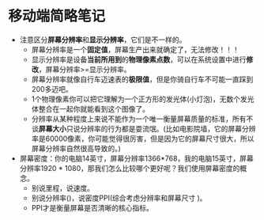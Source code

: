 # 移动端简略笔记

* 注意区分**屏幕分辨率**和**显示分辨率**，它们是不一样的。
  * 屏幕分辨率是一个**固定值**，屏幕生产出来就确定了，无法修改！！！
  * 显示分辨率是设备**当前所用到**的**物理像素点数**，可以在系统设置中进行**修改**，屏幕分辨率>=显示分辨率。
  * 屏幕分辨率就像自行车迈速表的**极限值**，但是你骑自行车不可能一直踩到200多迈吧。
  * 1个物理像素你可以把它理解为一个正方形的发光体(小灯泡)，无数个发光体整合在一起你就能看到这个图像了。
  * 分辨率从某种程度上来说不能作为一个唯一衡量屏幕质量的标准，所有不谈**屏幕大小**只说分辨率的行为都是耍流氓。(比如电影院墙，它的屏幕分辨率是60000像素，你可能觉得很厉害，但是因为它的屏幕尺寸很大，所以屏幕分辨率自然很高导致的。)
* 屏幕密度：你的电脑14英寸，屏幕分辨率1366*768，我的电脑15英寸，屏幕分辨率1920 * 1080，那我们怎么比较哪个更好呢？我们使用屏幕密度的概念。
  * 别说里程，说速度。
  * 别说分辨率()，说密度PPI(综合考虑分辨率和屏幕尺寸  )。
  * PPI才是衡量屏幕是否清晰的核心指标。